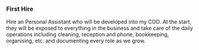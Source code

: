 ### First Hire
Hire an Personal Assistant who will be developed into my COO. At the start, they will be exposed to everything in the business and take care of the daily operations including cleaning, reception and phone, bookkeeping, organising, etc. and documenting every role as we grow. 

